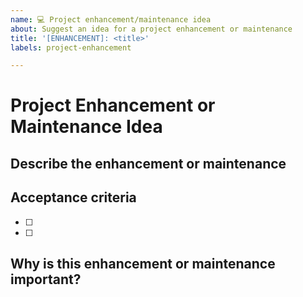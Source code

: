 ```yaml
---
name: 💻 Project enhancement/maintenance idea
about: Suggest an idea for a project enhancement or maintenance
title: '[ENHANCEMENT]: <title>'
labels: project-enhancement

---
```


<!--
  🧡 Thank you for your time to make Checka11y.css better with your feedback.
-->

# Project Enhancement or Maintenance Idea

## Describe the enhancement or maintenance
<!--
  A clear and concise description of what the enhancement or maintenance is.
  Back up your point with trusted links if you can.
  Provide screenshots if necessary.
-->

## Acceptance criteria
<!--
  Provide a bullet-pointed list of acceptance criteria.
-->
- [ ] 
- [ ] 


## Why is this enhancement or maintenance important?
<!--
  This helps us decide the priority order of issues.
-->
